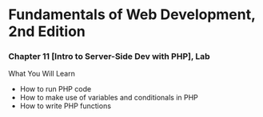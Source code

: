 # Fundamentals of Web Development, 2nd Edition
### Chapter 11 [Intro to Server-Side Dev with PHP], Lab

What You Will Learn
* How to run PHP code
* How to make use of variables and conditionals in PHP
* How to write PHP functions